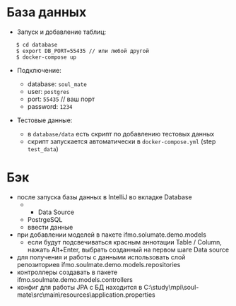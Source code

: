 # База данных

- Запуск и добавление таблиц:
```
   $ cd database
   $ export DB_PORT=55435 // или любой другой
   $ docker-compose up
```

- Подключение:
  - database: `soul_mate`
  - user: `postgres`
  - port: `55435`  // ваш порт
  - password: `1234`
  
- Тестовые данные:
  - в `database/data` есть скрипт по добавлению тестовых данных
  - скрипт запускается автоматически в `docker-compose.yml` (step `test_data`)

# Бэк
- после запуска базы данных в IntelliJ во вкладке Database 
   - + Data Source 
   - PostrgeSQL 
   - ввести данные
- при добавлении моделей в пакете ifmo.solumate.demo.models
   - если будут подсвечиваться красным аннотации Table / Column, нажать Alt+Enter, выбрать созданный на первом шаге Data source
- для получения и работы с данными использовать слой репозиториев ifmo.soulmate.demo.models.repositories
- контроллеры создавать в пакете ifmo.soulmate.demo.models.controllers
- конфиг для работы JPA c БД находится в C:\study\mpi\soul-mate\src\main\resources\application.properties
